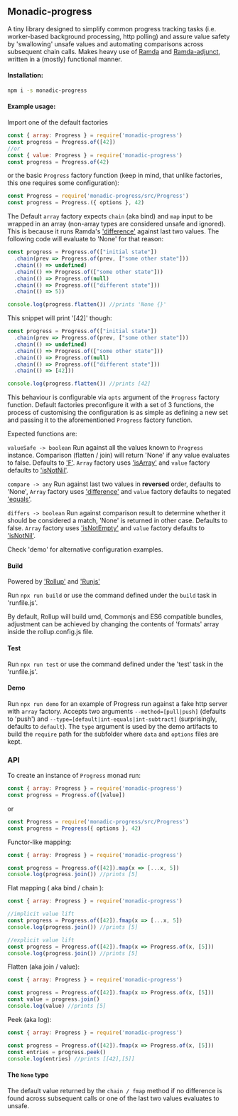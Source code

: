 ## **Monadic-progress**

A tiny library designed to simplify common progress tracking tasks (i.e. worker-based background processing, http polling) and assure value safety by 'swallowing' unsafe values and automating comparisons across subsequent chain calls. Makes heavy use of [Ramda](http://ramdajs.com/) and [Ramda-adjunct](https://github.com/char0n/ramda-adjunct), written in a (mostly) functional manner.

#### Installation:
```sh
npm i -s monadic-progress
```

#### Example usage:

Import one of the default factories
```JavaScript
const { array: Progress } = require('monadic-progress')
const progress = Progress.of([42])
//or
const { value: Progress } = require('monadic-progress')
const progress = Progress.of(42)
```
or the basic ```Progress``` factory function (keep in mind, that unlike factories, this one requires some configuration):
```JavaScript
const Progress = require('monadic-progress/src/Progress')
const progress = Progress.({ options }, 42)
```

The Default ```array``` factory expects ```chain``` (aka bind) and ```map``` input to be wrapped in an array (non-array types are considered unsafe and ignored). This is because it runs Ramda's ['difference'](http://ramdajs.com/docs/#difference) against last two values. The following code will evaluate to 'None' for that reason:

```javascript
const progress = Progress.of(["initial state"])
  .chain(prev => Progress.of(prev, ["some other state"]))
  .chain(() => undefined)
  .chain(() => Progress.of(["some other state"]))
  .chain(() => Progress.of(null)
  .chain(() => Progress.of(["different state"]))
  .chain(() => 5))

console.log(progress.flatten()) //prints 'None {}'
```
This snippet will print '[42]' though:

```javascript
const progress = Progress.of(["initial state"])
  .chain(prev => Progress.of(prev, ["some other state"]))
  .chain(() => undefined)
  .chain(() => Progress.of(["some other state"]))
  .chain(() => Progress.of(null)
  .chain(() => Progress.of(["different state"]))
  .chain(() => [42]))

console.log(progress.flatten()) //prints [42]
```

This behaviour is configurable via ```opts``` argument of the ```Progress``` factory function. Default factories preconfigure it with a set of 3 functions, the process of customising the configuration is as simple as defining a new set and passing it to the aforementioned ```Progress``` factory function.

Expected functions are:

``` valueSafe -> boolean ```
Run against all the values known to ```Progress``` instance. Comparison (flatten / join) will return 'None' if any value evaluates to false. Defaults to ['F'](http://ramdajs.com/docs/#F).
```Array``` factory uses ['isArray'](https://char0n.github.io/ramda-adjunct/2.6.0/RA.html#.isArray) and ```value``` factory defaults to ['isNotNil'](https://char0n.github.io/ramda-adjunct/2.6.0/RA.html#.isNotNil).

``` compare -> any ```
Run against last two values in **reversed** order, defaults to 'None', ```Array``` factory uses ['difference'](http://ramdajs.com/docs/#difference) and ```value``` factory defaults to negated ['equals'](http://ramdajs.com/docs/#equals).

``` differs -> boolean ```
Run against comparison result to determine whether it should be considered a match, 'None' is returned in other case. Defaults to false. ```Array``` factory uses ['isNotEmpty'](https://char0n.github.io/ramda-adjunct/2.6.0/RA.html#.isNotEmpty) and ```value``` factory defaults to ['isNotNil'](https://char0n.github.io/ramda-adjunct/2.6.0/RA.html#.isNotNil).

Check 'demo' for alternative configuration examples.

#### Build

Powered by ['Rollup'](https://rollupjs.org/guide/en) and ['Runjs'](https://github.com/pawelgalazka/runjs) 

Run ``` npx run build ``` or use the command defined under the ```build``` task in 'runfile.js'.

By default, Rollup will build umd, Commonjs and ES6 compatible bundles, adjustment can be achieved by changing the contents of 'formats' array inside the rollup.config.js file.

#### Test
 
Run ``` npx run test ``` or use the command defined under the 'test' task in the 'runfile.js'.

#### Demo

Run ```npx run demo``` for an example of Progress run against a fake http server with ```array``` factory. Accepts two arguments ```--method=[pull|push]``` (defaults to 'push') and ```--type=[default|int-equals|int-subtract]``` (surprisingly, defaults to ```default```). The ```type``` argument is used by the demo artifacts to build the ```require``` path for the subfolder where ```data``` and ```options``` files are kept.

### API 

To create an instance of ```Progress``` monad run:
```JavaScript
const { array: Progress } = require('monadic-progress')
const progress = Progress.of([value])
```
or 
```JavaScript
const Progress = require('monadic-progress/src/Progress')
const progress = Progress({ options }, 42)
```

Functor-like mapping:

```JavaScript
const { array: Progress } = require('monadic-progress')

const progress = Progress.of([42]).map(x => [...x, 5])
console.log(progress.join()) //prints [5] 
```

Flat mapping ( aka bind / chain ):

```JavaScript
const { array: Progress } = require('monadic-progress')

//implicit value lift
const progress = Progress.of([42]).fmap(x => [...x, 5])
console.log(progress.join()) //prints [5]

//explicit value lift
const progress = Progress.of([42]).fmap(x => Progress.of(x, [5]))
console.log(progress.join()) //prints [5]
```

Flatten (aka join / value):
```JavaScript
const { array: Progress } = require('monadic-progress')

const progress = Progress.of([42]).fmap(x => Progress.of(x, [5]))
const value = progress.join()
console.log(value) //prints [5]
```

Peek (aka log):
```JavaScript
const { array: Progress } = require('monadic-progress')

const progress = Progress.of([42]).fmap(x => Progress.of(x, [5]))
const entries = progress.peek()
console.log(entries) //prints [[42],[5]]
```

#### The ```None``` type

The default value returned by the ```chain / fmap``` method if no difference is found across subsequent calls or one of the last two values evaluates to unsafe.